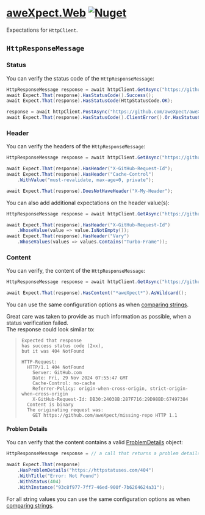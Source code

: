 # [aweXpect.Web](https://github.com/aweXpect/aweXpect.Web) [![Nuget](https://img.shields.io/nuget/v/aweXpect.Web)](https://www.nuget.org/packages/aweXpect.Web)

Expectations for `HttpClient`.

## `HttpResponseMessage`

### Status

You can verify the status code of the `HttpResponseMessage`:

```csharp
HttpResponseMessage response = await httpClient.GetAsync("https://github.com/aweXpect/aweXpect.Web");
await Expect.That(response).HasStatusCode().Success();
await Expect.That(response).HasStatusCode(HttpStatusCode.OK);

response = await httpClient.PostAsync("https://github.com/aweXpect/aweXpect.Web", new StringContent(""));
await Expect.That(response).HasStatusCode().ClientError().Or.HasStatusCode().ServerError().Or.HasStatusCode().Redirection();
```

### Header

You can verify the headers of the `HttpResponseMessage`:

```csharp
HttpResponseMessage response = await httpClient.GetAsync("https://github.com/aweXpect/aweXpect.Web");

await Expect.That(response).HasHeader("X-GitHub-Request-Id");
await Expect.That(response).HasHeader("Cache-Control")
    .WithValue("must-revalidate, max-age=0, private");

await Expect.That(response).DoesNotHaveHeader("X-My-Header");
```

You can also add additional expectations on the header value(s):

```csharp
HttpResponseMessage response = await httpClient.GetAsync("https://github.com/aweXpect/aweXpect.Web");

await Expect.That(response).HasHeader("X-GitHub-Request-Id")
    .WhoseValue(value => value.IsNotEmpty());
await Expect.That(response).HasHeader("Vary")
    .WhoseValues(values => values.Contains("Turbo-Frame"));
```

### Content

You can verify, the content of the `HttpResponseMessage`:

```csharp
HttpResponseMessage response = await httpClient.GetAsync("https://github.com/aweXpect/aweXpect");

await Expect.That(response).HasContent("*aweXpect*").AsWildcard();
```

You can use the same configuration options as when [comparing strings](/docs/expectations/string#equality).

Great care was taken to provide as much information as possible, when a status verification failed.  
The response could look similar to:
> ```
> Expected that response
> has success status code (2xx),
> but it was 404 NotFound
> 
> HTTP-Request:
>   HTTP/1.1 404 NotFound
>     Server: GitHub.com
>     Date: Fri, 29 Nov 2024 07:55:47 GMT
>     Cache-Control: no-cache
>     Referrer-Policy: origin-when-cross-origin, strict-origin-when-cross-origin
>     X-GitHub-Request-Id: DB30:24038B:287F716:29D98BD:67497384
>   Content is binary
>   The originating request was:
>     GET https://github.com/aweXpect/missing-repo HTTP 1.1
> ```

#### Problem Details

You can verify that the content contains a valid [ProblemDetails](https://learn.microsoft.com/en-us/dotnet/api/microsoft.aspnetcore.mvc.problemdetails) object:

```csharp
HttpResponseMessage response = // a call that returns a problem details object

await Expect.That(response)
    .HasProblemDetails("https://httpstatuses.com/404")
    .WithTitle("Error: Not Found")
    .WithStatus(404)
    .WithInstance("93c8f977-7ff7-46ed-900f-7b6264624a31");
```

For all string values you can use the same configuration options as when [comparing strings](https://awexpect.com/docs/expectations/string#equality). 
